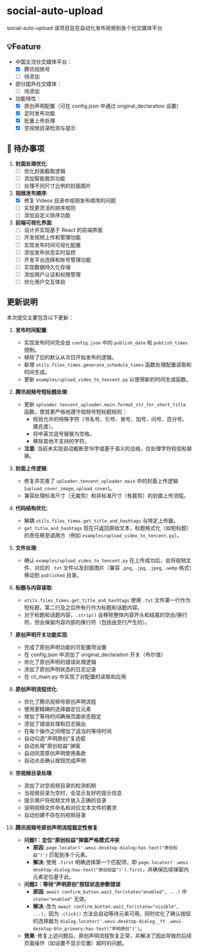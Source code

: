 # social-auto-upload
social-auto-upload 该项目旨在自动化发布视频到各个社交媒体平台

## 💡Feature
- 中国主流社交媒体平台：
  - [x] 腾讯视频号
  - [ ] 待添加

- 部分国外社交媒体：
  - [ ] 待添加

- 功能特性：
  - [x] 原创声明配置（可在 config.json 中通过 original_declaration 设置）
  - [x] 定时发布功能
  - [x] 批量上传处理
  - [x] 空视频目录检测与提示

## 🚀 待办事项
1. **封面处理优化**:
   - [ ] 优化封面截取逻辑
   - [ ] 添加智能裁剪功能
   - [ ] 处理不同尺寸比例的封面图片

2. **视频发布顺序**:
   - [x] 修复 Videos 目录中视频发布顺序的问题
   - [ ] 实现更灵活的排序规则
   - [ ] 添加自定义排序功能

3. **前端可视化界面**:
   - [ ] 设计并实现基于 React 的前端界面
   - [ ] 开发视频上传和管理功能
   - [ ] 实现发布时间可视化配置
   - [ ] 添加发布状态实时监控
   - [ ] 开发平台选择和账号管理功能
   - [ ] 实现数据持久化存储
   - [ ] 添加用户认证和权限管理
   - [ ] 优化用户交互体验

## 更新说明
本次提交主要包含以下更新：

1. **发布时间配置**:
   - 实现发布时间完全由 `config.json` 中的 `publish_date` 和 `publish_times` 控制。
   - 移除了旧的默认从次日开始发布的逻辑。
   - 新增 `utils.files_times.generate_schedule_times` 函数处理配置读取和时间生成。
   - 更新 `examples/upload_video_to_tencent.py` 以使用新的时间生成函数。

2. **腾讯视频号短标题处理**:
   - 更新 `uploader.tencent_uploader.main.format_str_for_short_title` 函数，使其更严格地遵守视频号短标题规则：
     - 校验允许的特殊字符（书名号、引号、冒号、加号、问号、百分号、摄氏度）。
     - 将中英文逗号替换为空格。
     - 移除其他不支持的字符。
   - **注意**: 当前未实现自动截断至16字或基于语义的总结，仅处理字符校验和替换。

3. **封面上传逻辑**:
   - 修复并完善了 `uploader.tencent_uploader.main` 中的封面上传逻辑 (`upload_cover_image`, `upload_cover`)。
   - 兼容处理标准尺寸（无裁剪）和非标准尺寸（有裁剪）的封面上传流程。

4. **代码结构优化**:
   - 解耦 `utils.files_times.get_title_and_hashtags` 与特定上传器。
   - `get_title_and_hashtags` 现在只返回原始文本，标题格式化（如短标题）的责任移至调用方（例如 `examples/upload_video_to_tencent.py`）。

5. **文件处理**:
   - 确认 `examples/upload_video_to_tencent.py` 在上传成功后，会将视频文件、对应的 `.txt` 文件以及封面图片（兼容 `.png`, `.jpg`, `.jpeg`, `.webp` 格式）移动到 `published` 目录。

6. **标题与内容读取**:
   - `utils.files_times.get_title_and_hashtags` 使用 `.txt` 文件第一行作为短标题，第二行及之后所有行作为标题和话题内容。
   - 对于标题和话题内容，`.strip()` 会移除整体内容开头和结尾的空白/换行符，但会保留内容内部的换行符（包括由空行产生的）。

7. **原创声明开关功能实现**:
   - 完成了原创声明功能的可配置项设置
   - 在 config.json 中添加了 original_declaration 开关（布尔值）
   - 优化了原创声明的错误处理逻辑
   - 添加了原创声明状态的日志记录
   - 在 cli_main.py 中实现了对配置的读取和应用

8. **原创声明流程优化**:
   - 优化了腾讯视频号原创声明流程
   - 使用更精确的选择器定位元素
   - 增加了等待时间确保页面状态稳定
   - 添加了错误处理和日志输出
   - 在每个操作之间增加了适当的等待时间
   - 自动勾选"声明原创"复选框
   - 自动处理"原创权益"弹窗
   - 自动同意原创声明使用条款
   - 自动点击确认按钮完成声明

9. **空视频目录处理**:
   - 添加了对空视频目录的检测机制
   - 当视频目录为空时，会显示友好的提示信息
   - 提示用户将视频文件放入正确的目录
   - 说明视频文件命名和对应文本文件的要求
   - 自动创建不存在的视频目录

10. **腾讯视频号原创声明流程稳定性修复**:
    - **问题1：定位“原创权益”弹窗严格模式冲突**
        - **原因**: `page.locator('.weui-desktop-dialog:has-text("原创权益")')` 匹配到多个元素。
        - **解决**: 使用 `.first` 明确选择第一个匹配项，即 `page.locator('.weui-desktop-dialog:has-text("原创权益")').first`，并确保后续弹窗内元素定位基于此。
    - **问题2：等待“声明原创”按钮状态参数错误**
        - **原因**: `await confirm_button.wait_for(state="enabled", ...)` 中 `state="enabled"` 无效。
        - **解决**: 改为 `await confirm_button.wait_for(state="visible", ...)`，因为 `.click()` 方法会自动等待元素可用。同时优化了确认按钮的选择器为 `dialog.locator('.weui-desktop-dialog__ft .weui-desktop-btn_primary:has-text("声明原创")')`。
    - **效果**: 修复上述问题后，原创声明流程恢复正常，并解决了因此导致的后续页面操作（如设置不显示位置）超时的问题。

